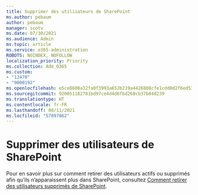 ```yaml
---
title: Supprimer des utilisateurs de SharePoint
ms.author: pebaum
author: pebaum
manager: scotv
ms.date: 07/30/2021
ms.audience: Admin
ms.topic: article
ms.service: o365-administration
ROBOTS: NOINDEX, NOFOLLOW
localization_priority: Priority
ms.collection: Adm_O365
ms.custom:
- "12470"
- "9000192"
ms.openlocfilehash: e5ce8600a32fa0f3993a652b219a4426808cfe1cdd0d2f6ed53ef27cb88006e4
ms.sourcegitcommit: 920051182781bd97ce4d4d6fbd268cb37b84d239
ms.translationtype: HT
ms.contentlocale: fr-FR
ms.lasthandoff: 08/11/2021
ms.locfileid: "57897862"
---
```

# <a name="remove-users-from-sharepoint"></a>Supprimer des utilisateurs de SharePoint

Pour en savoir plus sur comment retirer des utilisateurs actifs ou supprimés afin qu’ils n’apparaissent plus dans SharePoint, consultez [Comment retirer des utilisateurs supprimés de SharePoint](https://docs.microsoft.com/sharepoint/remove-users).



